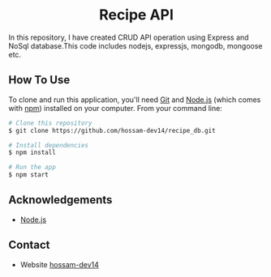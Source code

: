 
<h1 align="center">Recipe API</h1>

In this repository, I have created CRUD API operation using Express and NoSql database.This code includes nodejs, expressjs, mongodb, mongoose etc.

## How To Use

To clone and run this application, you'll need [Git](https://git-scm.com) and [Node.js](https://nodejs.org/en/download/) (which comes with [npm](http://npmjs.com)) installed on your computer. From your command line:

```bash
# Clone this repository
$ git clone https://github.com/hossam-dev14/recipe_db.git

# Install dependencies
$ npm install

# Run the app
$ npm start
```

## Acknowledgements

<!-- This section should list any articles or add-ons/plugins that helps you to complete the project. This is optional but it will help you in the future. For exmpale -->

- [Node.js](https://nodejs.org/)

## Contact
- Website [hossam-dev14](https://hossam-dev14.github.io/)

